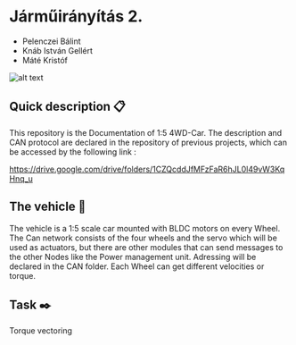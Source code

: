 # Járműirányítás 2.

* Pelenczei Bálint
* Knáb István Gellért
* Máté Kristóf

![alt text](https://github.com/istvan-knab/jarmuiranyitas_2/blob/Develop/Pictures/_DSC6410.JPG)
## Quick description 📋

This repository is the Documentation of 1:5 4WD-Car. The description and CAN protocol are declared in the repository of previous projects, which can be accessed by the following link : 

https://drive.google.com/drive/folders/1CZQcddJfMFzFaR6hJL0l49vW3KqHnq_u

## The vehicle 🚗

The vehicle is a 1:5 scale car mounted with BLDC motors on every Wheel. The Can network consists of the four wheels and the servo which will be used as actuators, but there are other modules that can send messages to the other Nodes like the Power management unit. Adressing will be declared in the CAN folder. Each Wheel can get different velocities or torque.

## Task ✒️

Torque vectoring


